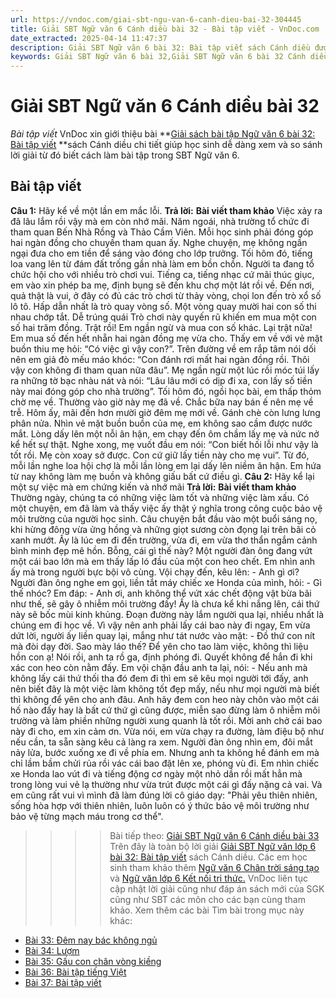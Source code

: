 ```yaml
---
url: https://vndoc.com/giai-sbt-ngu-van-6-canh-dieu-bai-32-304445
title: Giải SBT Ngữ văn 6 Cánh diều bài 32 - Bài tập viết - VnDoc.com
date_extracted: 2025-04-14 11:47:37
description: Giải SBT Ngữ văn 6 bài 32: Bài tập viết sách Cánh diều được VnDoc sưu tầm và tổng hợp gồm có đáp án chi tiết cho các bạn cùng tham khảo.
keywords: Giải SBT Ngữ văn 6 bài 32,Giải SBT Ngữ văn 6 bài 32 Cánh diều,Giải sách bài tập Ngữ văn CD lớp 6,Ngữ văn lớp 6 Cánh diều,giải bài tập ngữ văn lớp 6,bài Bài tập viết,soạn bài Ngữ văn 6 Cánh diều,ôn tập Ngữ văn 6
---
```


# Giải SBT Ngữ văn 6 Cánh diều bài 32
 _Bài tập viết_
VnDoc xin giới thiệu bài **[Giải sách bài tập Ngữ văn 6 bài 32: Bài tập viết](<https://vndoc.com/giai-sbt-ngu-van-6-canh-dieu-bai-32-304445>) **sách Cánh diều chi tiết giúp học sinh dễ dàng xem và so sánh lời giải từ đó biết cách làm bài tập trong SBT Ngữ văn 6.
## Bài tập viết
**Câu 1:** Hãy kể về một lần em mắc lỗi.
**Trả lời:**
**Bài viết tham khảo**
Việc xảy ra đã lâu lắm rồi vậy mà em còn nhớ mãi.
Năm ngoái, nhà trường tổ chức đi tham quan Bến Nhà Rồng và Thảo Cầm Viên. Mỗi học sinh phải đóng góp hai ngàn đồng cho chuyến tham quan ấy. Nghe chuyện, mẹ không ngần ngại đưa cho em tiền để sáng vào đóng cho lớp trưởng.
Tối hôm đó, tiếng loa vang lên từ đám đất trống gần nhà làm em bồn chồn. Người ta đang tổ chức hội cho với nhiều trò chơi vui. Tiếng ca, tiếng nhạc cứ mãi thúc giục, em vào xin phép ba mẹ, định bụng sẽ đến khu chợ một lát rồi về.
Đến nơi, quả thật là vui, ở đây có đủ các trò chơi từ thảy vòng, chọi lon đến trò xổ số lô tô. Hấp dẫn nhất là trò quay vòng số. Một vòng quay mười hai con số thi nhau chớp tắt. Dễ trúng quái Trò chơi này quyến rũ khiến em mua một con số hai trăm đồng. Trật rồi\! Em ngần ngừ và mua con số khác. Lại trật nữa\! Em mua số đến hết nhẵn hai ngàn đồng mẹ vừa cho.
Thấy em về với vẻ mặt buồn thiu mẹ hỏi: “Có việc gì vậy con?”. Trên đường về em rắp tâm nói dối nên em giả đò mếu máo khóc: “Con đánh rơi mất hai ngàn đồng rồi. Thôi vậy con không đi tham quan nữa đâu”. Mẹ ngần ngừ một lúc rồi móc túi lấy ra những tờ bạc nhàu nát và nói: “Lâu lâu mới có dịp đi xa, con lấy số tiền này mai đóng góp cho nhà trường”.
Tối hôm đó, ngồi học bài, em thấp thỏm chờ mẹ về. Thường vào giờ này mẹ đã về. Chắc bữa nay bán ế nên mẹ về trễ. Hôm ấy, mãi đến hơn mười giờ đêm mẹ mới về. Gánh chè còn lưng lưng phân nửa. Nhìn vẻ mặt buồn buồn của mẹ, em không sao cầm được nước mắt. Lòng dấy lên một nỗi ân hận, em chạy đến ôm chầm lấy mẹ và nức nở kể hết sự thật. Nghe xong, mẹ vuốt đầu em nói: “Con biết hối lỗi như vậy là tốt rồi. Mẹ còn xoay sở được. Con cứ giữ lấy tiền này cho mẹ vui”.
Từ đó, mỗi lần nghe loa hội chợ là mỗi lần lòng em lại dấy lên niềm ân hận. Em hứa từ nay không làm mẹ buồn và không giấu bất cứ điều gì.
**Câu 2:** Hãy kể lại một sự việc mà em chứng kiến và nhớ mãi
**Trả lời:**
**Bài viết tham khảo**
Thường ngày, chúng ta có những việc làm tốt và những việc làm xấu. Có một chuyện, em đã làm và thấy việc ấy thật ý nghĩa trong công cuộc bảo vệ môi trường của người học sinh.
Câu chuyện bắt đầu vào một buổi sáng nọ, khi hừng đông vừa ửng hồng và những giọt sương còn đọng lại trên bãi cỏ xanh mướt. Ấy là lúc em đi đến trường, vừa đi, em vừa thơ thẩn ngắm cảnh bình minh đẹp mê hồn. Bỗng, cái gì thế này? Một người đàn ông đang vứt một cái bao lớn mà em thấy lấp ló đầu của một con heo chết. Em nhìn anh ấy mà trong người bực bội vô cùng. Vội chạy đến, kêu lên:
\- Anh gì ơi?
Người đàn ông nghe em gọi, liền tắt máy chiếc xe Honda của mình, hỏi:
\- Gì thế nhóc?
Em đáp:
\- Anh ơi, anh không thể vứt xác chết động vật bừa bãi như thế, sẽ gây ô nhiễm môi trường đấy\! Ấy là chưa kể khi nắng lên, cái thứ này sẽ bốc mùi kinh khủng. Đoạn đường này lắm người qua lại, nhiều nhất là chúng em đi học về. Vì vậy nên anh phải lấy cái bao này đi ngay,
Em vừa dứt lời, người ấy liền quay lại, mắng như tát nước vào mặt:
\- Đồ thứ con nít mà đòi dạy đời. Sao mày láo thế? Để yên cho tao làm việc, không thì liệu hồn con ạ\!
Nói rồi, anh ta rồ ga, định phóng đi. Quyết không để hắn đi khi xác con heo còn nằm đấy. Em vội chặn đầu anh ta lại, nói:
\- Nếu anh mà không lấy cái thứ thối tha đó đem đi thì em sẽ kêu mọi người tới đấy, anh nên biết đây là một việc làm không tốt đẹp mấy, nếu như mọi người mà biết thì không để yên cho anh đâu. Anh hãy đem con heo này chôn vào một cái hố nào đấy hay là bất cứ thứ gì cũng được, miễn sao đừng làm ô nhiễm môi trường và làm phiền những người xung quanh là tốt rồi. Mời anh chở cái bao này đi cho, em xin cảm ơn. Vừa nói, em vừa chạy ra đường, làm điệu bộ như nếu cần, ta sẵn sàng kêu cả làng ra xem. Người đàn ông nhìn em, đôi mắt nảy lửa, bước xuống xe đi về phía em. Nhưng anh ta không hề đánh em mà chỉ lầm bầm chửi rủa rồi vác cái bao đặt lên xe, phóng vù đi.
Em nhìn chiếc xe Honda lao vút đi và tiếng động cơ ngày một nhỏ dần rồi mất hẳn mà trong lòng vui vẻ lạ thường như vừa trút được một cái gì đấy nặng cả vai. Và em cũng rất vui vì mình đã làm đúng lời cô giáo dạy: "Phải yêu thiên nhiên, sống hòa hợp với thiên nhiên, luôn luôn có ý thức bảo vệ môi trường như bảo vệ từng mạch máu trong cơ thể".
>>>> Bài tiếp theo: [Giải SBT Ngữ văn 6 Cánh diều bài 33](<https://vndoc.com/giai-sbt-ngu-van-6-canh-dieu-bai-33-304446>)
Trên đây là toàn bộ lời giải [Giải SBT Ngữ văn lớp 6 bài 32: Bài tập viết](<https://vndoc.com/giai-sbt-ngu-van-6-canh-dieu-bai-32-304445>) sách Cánh diều. Các em học sinh tham khảo thêm [Ngữ văn 6 Chân trời sáng tạo ](<https://vndoc.com/ngu-van-6-sach-chan-troi-sang-tao>)và [Ngữ văn lớp 6 Kết nối tri thức.](<https://vndoc.com/mon-ngu-van-lop6>) VnDoc liên tục cập nhật lời giải cũng như đáp án sách mới của SGK cũng như SBT các môn cho các bạn cùng tham khảo.
Xem thêm các bài Tìm bài trong mục này khác:
  * [Bài 33: Đêm nay bác không ngủ](</giai-sbt-ngu-van-6-canh-dieu-bai-33-304446>)
  * [Bài 34: Lượm](</giai-sbt-ngu-van-6-canh-dieu-bai-34-304447>)
  * [Bài 35: Gấu con chân vòng kiềng](</giai-sbt-ngu-van-6-canh-dieu-bai-35-304448>)
  * [Bài 36: Bài tập tiếng Việt](</giai-sbt-ngu-van-6-canh-dieu-bai-36-304450>)
  * [Bài 37: Bài tập viết](</giai-sbt-ngu-van-6-canh-dieu-bai-37-304451>)


